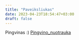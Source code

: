 ```yaml
---
title: "Paveiksliukas"
date: 2023-04-23T18:54:47+03:00
draft: false
---
```

Pingvinas :)
[Pingvino_nuotrauka]("C:\Windows\System32\lab4\hugo\puslapis\content\posts\pingvinas.jpg")
